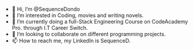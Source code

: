 - 👋 Hi, I’m @SequenceDondo
- 👀 I’m interested in Coding, movies and writing novels.
- 🌱 I’m currently doing a full-Stack Engineering Course on CodeAcademy Pro. through I.T Career Switch.
- 💞️ I’m looking to collaborate on different programming projects.
- 📫 How to reach me, my LinkedIn is SequenceD.

<!---
SequenceDondo/SequenceDondo is a ✨ special ✨ repository because its `README.md` (this file) appears on your GitHub profile.
You can click the Preview link to take a look at your changes.
--->
